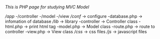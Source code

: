 *This is PHP page for studying MVC Model*

_/app_
 -/controller
 -/model
 -/view
_/conf_ -> configure
 -database.php -> infomation of database
_/lib_ -> library
 -controller -> Controller class
 -html.php -> print html tag
 -model.php -> Model class
 -route.php -> route to controller
 -view.php -> View class
_/css_ -> css files
_/js_ -> javascript files
